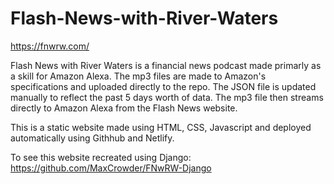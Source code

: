# Flash-News-with-River-Waters

https://fnwrw.com/

Flash News with River Waters is a financial news podcast made primarly as a skill for Amazon Alexa. The mp3 files are made to Amazon's specifications and uploaded directly to the repo. The JSON file is updated manually to reflect the past 5 days worth of data. The mp3 file then streams directly to Amazon Alexa from the Flash News website. 

This is a static website made using HTML, CSS, Javascript and deployed automatically using Githhub and Netlify. 

To see this website recreated using Django: https://github.com/MaxCrowder/FNwRW-Django
